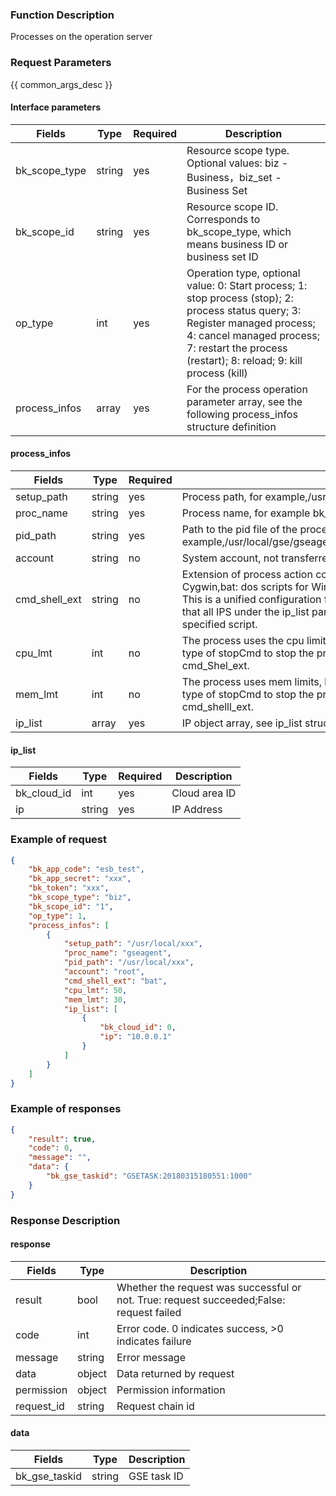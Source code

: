 ### Function Description

Processes on the operation server

### Request Parameters

{{ common_args_desc }}

#### Interface parameters

| Fields  |  Type  | Required | Description |
|-------------|------------|--------|------------|
| bk_scope_type | string | yes      | Resource scope type. Optional values: biz - Business，biz_set - Business Set |
| bk_scope_id | string | yes | Resource scope ID. Corresponds to bk_scope_type, which means business ID or business set ID |
| op_type       |   int       |  yes |Operation type, optional value: 0: Start process; 1: stop process (stop); 2: process status query; 3: Register managed process; 4: cancel managed process; 7: restart the process (restart); 8: reload; 9: kill process (kill)|
| process_infos |  array     |  yes  |For the process operation parameter array, see the following process_infos structure definition|

#### process_infos

| Fields |  Type  | Required | Description |
|-------------|------------|--------|------------|
| setup_path    |   string    |  yes  |Process path, for example,/usr/local/gse/gseagent/plugins/unifyTlogc/sbin|
| proc_name     |   string    |  yes  |Process name, for example bk_gse_unifyTlogc|
| pid_path      |   string    |  yes  |Path to the pid file of the process, for example,/usr/local/gse/gseagent/plugins/unifyTlogc/log/bk_gse_unifyTlogc.pid|
| account       |   string    |  no   | System account, not transferred to root by default|
| cmd_shell_ext |  string    |  no   | Extension of process action control script: sh: default shell for Linux or Cygwin,bat: dos scripts for Windows,ps1: Powershell script for Windows; Note: This is a unified configuration for all IPS under the ip_list parameter, so ensure that all IPS under the ip_list parameter passed by the interface can support the specified script. |
| cpu_lmt       |   int       |  no   | The process uses the cpu limit, beyond which the agent calls the appropriate type of stopCmd to stop the process according to the configured cmd_Shel_ext. |
| mem_lmt       |   int       |  no   | The process uses mem limits, beyond which the agent will call the appropriate type of stopCmd to stop the process according to the configured cmd_shelll_ext. |
| ip_list       |   array     |  yes  |IP object array, see ip_list structure definition below|

#### ip_list

| Fields  |  Type  | Required | Description |
|-------------|------------|--------|------------|
| bk_cloud_id |  int    | yes  | Cloud area ID |
| ip          |  string | yes  | IP Address |

### Example of request

```json
{
    "bk_app_code": "esb_test",
    "bk_app_secret": "xxx",
    "bk_token": "xxx",
    "bk_scope_type": "biz",
    "bk_scope_id": "1",
    "op_type": 1,
    "process_infos": [
        {
            "setup_path": "/usr/local/xxx",
            "proc_name": "gseagent",
            "pid_path": "/usr/local/xxx",
            "account": "root",
            "cmd_shell_ext": "bat",
            "cpu_lmt": 50,
            "mem_lmt": 30,
            "ip_list": [
                {
                    "bk_cloud_id": 0,
                    "ip": "10.0.0.1"
                }
            ]
        }
    ]
}
```

### Example of responses

```json
{
    "result": true,
    "code": 0,
    "message": "",
    "data": {
        "bk_gse_taskid": "GSETASK:20180315180551:1000"
    }
}
```

### Response Description

#### response
| Fields | Type  | Description |
|-----------|-----------|-----------|
| result       |  bool   | Whether the request was successful or not. True: request succeeded;False: request failed|
| code         |  int    | Error code. 0 indicates success, >0 indicates failure|
| message      |  string |Error message|
| data         |  object |Data returned by request|
| permission   |  object |Permission information|
| request_id   |  string |Request chain id|

#### data

| Fields | Type  | Description |
|-----------|-----------|-----------|
| bk_gse_taskid       |  string       | GSE task ID|
